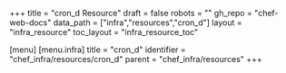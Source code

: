 +++
title = "cron_d Resource"
draft = false
robots = ""
gh_repo = "chef-web-docs"
data_path = ["infra","resources","cron_d"]
layout = "infra_resource"
toc_layout = "infra_resource_toc"

[menu]
  [menu.infra]
    title = "cron_d"
    identifier = "chef_infra/resources/cron_d"
    parent = "chef_infra/resources"
+++

<!-- The contents of this page are automatically generated from the cron_d.yaml file in the data directory. -->
<!-- To suggest a change, edit the https://github.com/chef/chef/blob/master/lib/chef/resource/cron_d.rb file
      and submit a pull request to the https://github.com/chef/chef repository. -->
